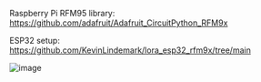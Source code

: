Raspberry Pi RFM95 library: https://github.com/adafruit/Adafruit_CircuitPython_RFM9x 

ESP32 setup: https://github.com/KevinLindemark/lora_esp32_rfm9x/tree/main 

![image](https://github.com/KevinLindemark/LoRa_Raspberry_Pi_ESP32_Micropython/assets/58036568/50efd021-a93d-44aa-a7a0-a5e032e36475)
